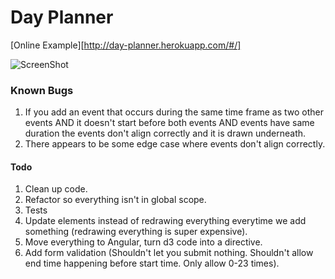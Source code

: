 # Day Planner

[Online Example][http://day-planner.herokuapp.com/#/]

![ScreenShot](http://i.imgur.com/SDfV5Bs.png)

### Known Bugs
1. If you add an event that occurs during the same time frame as two other
events AND it doesn't start before both events AND events have same
duration the events don't align correctly and it is drawn underneath.
2. There appears to be some edge case where events don't align
correctly. 


#### Todo
1. Clean up code.
2. Refactor so everything isn't in global scope.
3. Tests
4. Update elements instead of redrawing everything everytime we add
something (redrawing everything is super expensive).
5. Move everything to Angular, turn d3 code into a directive.
6. Add form validation (Shouldn't let you submit nothing. Shouldn't
   allow end time happening before start time. Only allow 0-23 times). 
